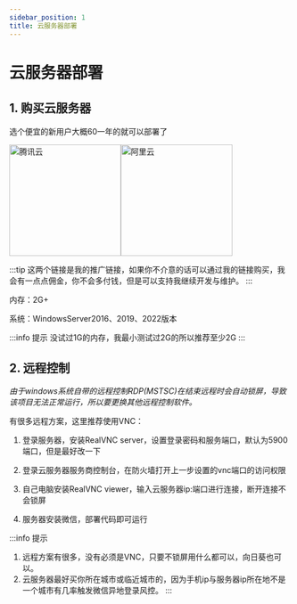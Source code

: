 ```yaml
---
sidebar_position: 1
title: 云服务器部署
---
```


# 云服务器部署

## 1. 购买云服务器

选个便宜的新用户大概60一年的就可以部署了

<a href="https://cloud.tencent.com/act/cps/redirect?redirect=5695&cps_key=348fc319f5c034afed4b7c6894f3883a&from=console" target="_blank"><img src="/img/tencentcloud.png" alt="腾讯云" width="200"/></a><a href="https://www.aliyun.com/daily-act/ecs/activity_selection?userCode=t9ic9gas" target="_blank"><img src="/img/aliyun.png" alt="阿里云" width="200"/></a>

:::tip
这两个链接是我的推广链接，如果你不介意的话可以通过我的链接购买，我会有一点点佣金，你不会多付钱，但是可以支持我继续开发与维护。
:::

内存：2G+

系统：WindowsServer2016、2019、2022版本

:::info 提示
没试过1G的内存，我最小测试过2G的所以推荐至少2G
:::

## 2. 远程控制

_由于windows系统自带的远程控制RDP(MSTSC)在结束远程时会自动锁屏，导致该项目无法正常运行，所以要更换其他远程控制软件。_

有很多远程方案，这里推荐使用VNC：

1. 登录服务器，安装RealVNC server，设置登录密码和服务端口，默认为5900端口，但是最好改一下

2. 登录云服务器服务商控制台，在防火墙打开上一步设置的vnc端口的访问权限
3. 自己电脑安装RealVNC viewer，输入云服务器ip:端口进行连接，断开连接不会锁屏
4. 服务器安装微信，部署代码即可运行

:::info 提示
1. 远程方案有很多，没有必须是VNC，只要不锁屏用什么都可以，向日葵也可以。
2. 云服务器最好买你所在城市或临近城市的，因为手机ip与服务器ip所在地不是一个城市有几率触发微信异地登录风控。
:::

<!-- ## 附 - RealVNC配置指南

<details>
<summary>点击查看VNC配置指南</summary>

敬请期待，懒得写 =。=

</details> -->